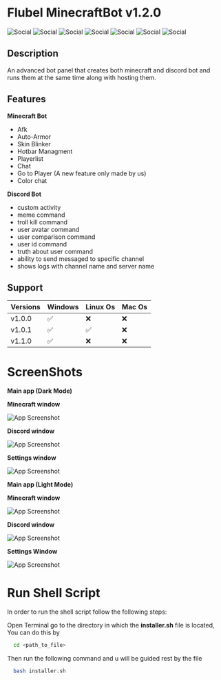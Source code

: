 
# Flubel MinecraftBot v1.2.0


![Social](https://img.shields.io/twitter/follow/Flubel_?color=%231DA1F2&label=Twitter&style=for-the-badge)
![Social](https://img.shields.io/youtube/channel/subscribers/UCha9zIeWFX58QASlKFW3CwQ?style=for-the-badge)
![Social](https://img.shields.io/github/downloads/MrFiend179/Flubel-MinecraftBot/total?color=informational&style=for-the-badge)
![Social](https://img.shields.io/github/release-date/MrFiend179/Flubel-MinecraftBot?style=for-the-badge)
![Social](https://img.shields.io/github/last-commit/MrFiend179/Flubel-MinecraftBot?color=important&style=for-the-badge)
![Social](https://img.shields.io/github/languages/code-size/MrFiend179/Flubel-MinecraftBot?style=for-the-badge)
![Social](https://img.shields.io/github/issues/MrFiend179/Flubel-MinecraftBot?style=for-the-badge)
## Description
  An advanced bot panel that creates both minecraft and discord bot and runs them at the same time along with hosting them.

## Features

**Minecraft Bot**
- Afk
- Auto-Armor
- Skin Blinker
- Hotbar Managment
- Playerlist
- Chat
- Go to Player (A new feature only made by us)
- Color chat

**Discord Bot**
- custom activity
- meme command
- troll kill command
- user avatar command
- user comparison command
- user id command
- truth about user command
- ability to send messaged to specific channel
- shows logs with channel name and server name

## Support

| Versions  | Windows| Linux Os | Mac Os   |
|-----------|--------|-------|----- |
| v1.0.0      |     ✅   |    ❌   |  ❌    |
| v1.0.1      |     ✅   |    ✅   |  ❌    |
| v1.1.0      |     ✅   |    ❌   |  ❌    |


# ScreenShots

**Main app (Dark Mode)**

**Minecraft window**

![App Screenshot](https://pbs.twimg.com/media/FjtJ33oXEAMje2H?format=jpg&name=small)

**Discord window**

![App Screenshot](https://pbs.twimg.com/media/FjtJ33pXgAU4qCe?format=jpg&name=small)

**Settings window**

![App Screenshot](https://pbs.twimg.com/media/FjtJ33pXEAAvBpW?format=jpg&name=small)

**Main app (Light Mode)**

**Minecraft window**

![App Screenshot](https://pbs.twimg.com/media/FjtLgcOWIAAz0wy?format=jpg&name=small)

**Discord window**

![App Screenshot](https://pbs.twimg.com/media/FjtLgcNXgAMKB_8?format=jpg&name=small)

**Settings Window**

![App Screenshot](https://pbs.twimg.com/media/FjtLgcOXwAA2rBQ?format=jpg&name=small)


# Run Shell Script
In order to run the shell script follow the following steps:

Open Terminal go to the directory in which the **installer.sh** file is located, You can do this by
```bash
  cd <path_to_file>
```
Then run the following command and u will be guided rest by the file
```bash
  bash installer.sh
```

